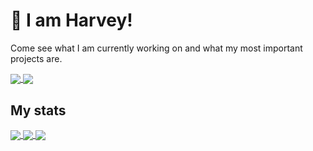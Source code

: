 # 👋 I am Harvey!

Come see what I am currently working on and what my most important projects are.

<a href="https://github.com/Gerald12344/.HarveyLanguage">
  <!-- Change the `github-readme-stats.anuraghazra1.vercel.app` to `github-readme-stats.vercel.app`  -->
  <img align="center" src="https://github-readme-stats-anuraghazra1.vercel.app/api/pin/?username=Gerald12344&repo=.Harvey&theme=dark" />
</a>
<a href="https://github.com/Gerald12344/GCSE_Machine_Learning_Neural_Network">
  <!-- Change the `github-readme-stats.anuraghazra1.vercel.app` to `github-readme-stats.vercel.app`  -->
  <img align="center" src="https://github-readme-stats-anuraghazra1.vercel.app/api/pin/?username=Gerald12344&repo=GCSE_Machine_Learning&theme=dark" />
</a>

## My stats

<a href="https://github.com/Gerald12344">
  <img align="center" src="https://github-readme-stats.vercel.app/api?username=Gerald12344&show_icons=true&theme=dark&count_private=true"></img>
  <a href="https://github.com/Gerald12344/" />
</a>
<a href="https://github.com/Gerald12344">
  <!-- Change the `github-readme-stats.anuraghazra1.vercel.app` to `github-readme-stats.vercel.app`  -->
  <img align="center" src="https://github-readme-stats.vercel.app/api/top-langs/?username=Gerald12344&hide=python&langs_count=12a&layout=compact&theme=dark" />
</a>

<a href="https://github.com/Gerald12344">
  <!-- Change the `github-readme-stats.anuraghazra1.vercel.app` to `github-readme-stats.vercel.app`  -->
  <img align="center" src="https://github-readme-stats.vercel.app/api/wakatime?username=Gerald12344&theme=dark&layout=compact" />
</a>    
